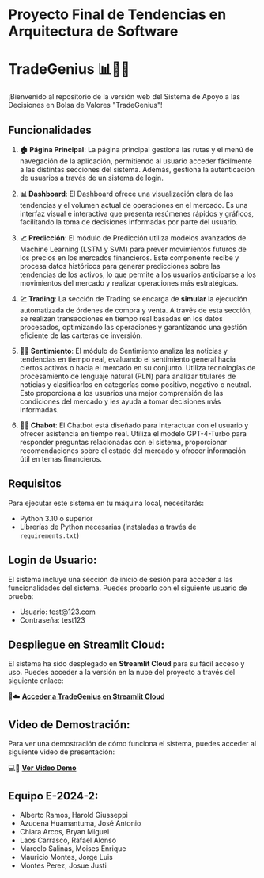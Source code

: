 # Proyecto Final de Tendencias en Arquitectura de Software
# TradeGenius 📊🤖💡

¡Bienvenido al repositorio de la versión web del Sistema de Apoyo a las Decisiones en Bolsa de Valores "TradeGenius"!

## Funcionalidades

1. **🏠 Página Principal**:
   La página principal gestiona las rutas y el menú de navegación de la aplicación, permitiendo al usuario acceder fácilmente a las distintas secciones del sistema. Además, gestiona la autenticación de usuarios a través de un sistema de login.
   
2. **📊 Dashboard**:
   El Dashboard ofrece una visualización clara de las tendencias y el volumen actual de operaciones en el mercado. Es una interfaz visual e interactiva que presenta resúmenes rápidos y gráficos, facilitando la toma de decisiones informadas por parte del usuario.
   
3. **📈 Predicción**:
   El módulo de Predicción utiliza modelos avanzados de Machine Learning (LSTM y SVM) para prever movimientos futuros de los precios en los mercados financieros. Este componente recibe y procesa datos históricos para generar predicciones sobre las tendencias de los activos, lo que permite a los usuarios anticiparse a los movimientos del mercado y realizar operaciones más estratégicas.
   
4. **💹 Trading**:
   La sección de Trading se encarga de **simular** la ejecución automatizada de órdenes de compra y venta. A través de esta sección, se realizan transacciones en tiempo real basadas en los datos procesados, optimizando las operaciones y garantizando una gestión eficiente de las carteras de inversión.
   
5. **🧠💬 Sentimiento**:
   El módulo de Sentimiento analiza las noticias y tendencias en tiempo real, evaluando el sentimiento general hacia ciertos activos o hacia el mercado en su conjunto. Utiliza tecnologías de procesamiento de lenguaje natural (PLN) para analizar titulares de noticias y clasificarlos en categorías como positivo, negativo o neutral. Esto proporciona a los usuarios una mejor comprensión de las condiciones del mercado y les ayuda a tomar decisiones más informadas.
  
6. **🤖💬 Chabot**:
   El Chatbot está diseñado para interactuar con el usuario y ofrecer asistencia en tiempo real. Utiliza el modelo GPT-4-Turbo para responder preguntas relacionadas con el sistema, proporcionar recomendaciones sobre el estado del mercado y ofrecer información útil en temas financieros.

## Requisitos

Para ejecutar este sistema en tu máquina local, necesitarás:
- Python 3.10 o superior
- Librerías de Python necesarias (instaladas a través de `requirements.txt`)

## Login de Usuario:

El sistema incluye una sección de inicio de sesión para acceder a las funcionalidades del sistema. Puedes probarlo con el siguiente usuario de prueba:
- Usuario: test@123.com
- Contraseña: test123

## Despliegue en Streamlit Cloud:

El sistema ha sido desplegado en **Streamlit Cloud** para su fácil acceso y uso. Puedes acceder a la versión en la nube del proyecto a través del siguiente enlace:

🚀☁️ [**Acceder a TradeGenius en Streamlit Cloud**](https://tradegeniusweb.streamlit.app/)

## Video de Demostración:

Para ver una demostración de cómo funciona el sistema, puedes acceder al siguiente video de presentación:

💻💾 [**Ver Video Demo**](https://www.youtube.com/)

## Equipo E-2024-2:

- Alberto Ramos, Harold Giusseppi
- Azucena Huamantuma, José Antonio
- Chiara Arcos, Bryan Miguel
- Laos Carrasco, Rafael Alonso
- Marcelo Salinas, Moises Enrique
- Mauricio Montes, Jorge Luis
- Montes Perez, Josue Justi
